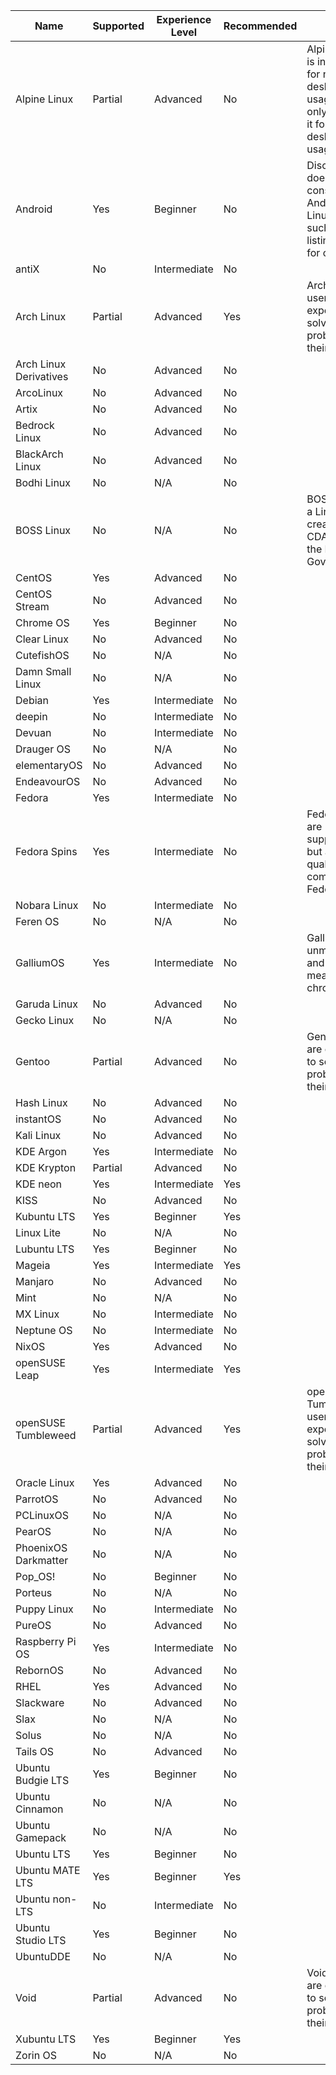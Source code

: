 | Name | Supported | Experience Level | Recommended | Notes |
| --- | --- | --- | --- | --- |
| Alpine Linux | Partial | Advanced | No | Alpine Linux is intended for non-desktop usage, we only support it for non-desktop usage. |
| Android | Yes | Beginner | No | Discord Linux does not consider Android as Linux, as such, this listing is just for clarity. |
| antiX | No | Intermediate | No |  |
| Arch Linux | Partial | Advanced | Yes | Arch Linux users are expected to solve basic problems on their own. |
| Arch Linux Derivatives | No | Advanced | No |  |
| ArcoLinux | No | Advanced | No |  |
| Artix | No | Advanced | No |  |
| Bedrock Linux | No | Advanced | No |  |
| BlackArch Linux | No | Advanced | No |  |
| Bodhi Linux | No | N/A | No |  |
| BOSS Linux | No | N/A | No | BOSS Linux is a Linux distro created by CDAC, part of the Indian Government |
| CentOS | Yes | Advanced | No |  |
| CentOS Stream | No | Advanced | No |  |
| Chrome OS | Yes | Beginner | No |  |
| Clear Linux | No | Advanced | No |  |
| CutefishOS | No | N/A | No |  |
| Damn Small Linux | No | N/A | No |  |
| Debian | Yes | Intermediate | No |  |
| deepin | No | Intermediate | No |  |
| Devuan | No | Intermediate | No |  |
| Drauger OS | No | N/A | No |  |
| elementaryOS | No | Advanced | No |  |
| EndeavourOS | No | Advanced | No |  |
| Fedora | Yes | Intermediate | No |  |
| Fedora Spins | Yes | Intermediate | No | Fedora Spins are supported, but are low quality compared to Fedora itself |
| Nobara Linux | No | Intermediate | No |  |
| Feren OS | No | N/A | No |  |
| GalliumOS | Yes | Intermediate | No | GalliumOS is unmaintained, and is only meant for chromebooks. |
| Garuda Linux | No | Advanced | No |  |
| Gecko Linux | No | N/A | No |  |
| Gentoo | Partial | Advanced | No | Gentoo users are expected to solve basic problems on their own. |
| Hash Linux | No | Advanced | No |  |
| instantOS | No | Advanced | No |  |
| Kali Linux | No | Advanced | No |  |
| KDE Argon | Yes | Intermediate | No |  |
| KDE Krypton | Partial | Advanced | No |  |
| KDE neon | Yes | Intermediate | Yes |  |
| KISS | No | Advanced | No |  |
| Kubuntu LTS | Yes | Beginner | Yes |  |
| Linux Lite | No | N/A | No |  |
| Lubuntu LTS | Yes | Beginner | No |  |
| Mageia | Yes | Intermediate | Yes |  |
| Manjaro | No | Advanced | No |  |
| Mint | No | N/A | No |  |
| MX Linux | No | Intermediate | No |  |
| Neptune OS | No | Intermediate | No |  |
| NixOS | Yes | Advanced | No |  |
| openSUSE Leap | Yes | Intermediate | Yes |  |
| openSUSE Tumbleweed | Partial | Advanced | Yes | openSUSE Tumbleweed users are expected to solve basic problems on their own. |
| Oracle Linux | Yes | Advanced | No |  |
| ParrotOS | No | Advanced | No |  |
| PCLinuxOS | No | N/A | No |  |
| PearOS | No | N/A | No |  |
| PhoenixOS Darkmatter | No | N/A | No |  |
| Pop_OS! | No | Beginner | No |  |
| Porteus | No | N/A | No |  |
| Puppy Linux | No | Intermediate | No |  |
| PureOS | No | Advanced | No |  |
| Raspberry Pi OS | Yes | Intermediate | No |  |
| RebornOS | No | Advanced | No |  |
| RHEL | Yes | Advanced | No |  |
| Slackware | No | Advanced | No |  |
| Slax | No | N/A | No |  |
| Solus | No | N/A | No |  |
| Tails OS | No | Advanced | No |  |
| Ubuntu Budgie LTS | Yes | Beginner | No |  |
| Ubuntu Cinnamon | No | N/A | No |  |
| Ubuntu Gamepack | No | N/A | No |  |
| Ubuntu LTS | Yes | Beginner | No |  |
| Ubuntu MATE LTS | Yes | Beginner | Yes |  |
| Ubuntu non-LTS | No | Intermediate | No |  |
| Ubuntu Studio LTS | Yes | Beginner | No |  |
| UbuntuDDE | No | N/A | No |  |
| Void | Partial | Advanced | No | Void users are expected to solve basic problems on their own. |
| Xubuntu LTS | Yes | Beginner | Yes |  |
| Zorin OS | No | N/A | No |  |

